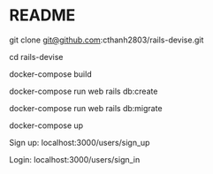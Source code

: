 # README

git clone git@github.com:cthanh2803/rails-devise.git

cd rails-devise

docker-compose build

docker-compose run web rails db:create

docker-compose run web rails db:migrate

docker-compose up


Sign up: localhost:3000/users/sign_up

Login: localhost:3000/users/sign_in

